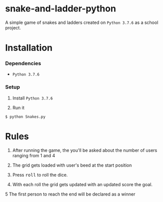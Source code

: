 # snake-and-ladder-python

A simple game of snakes and ladders created on `Python 3.7.6` as a school project.

# Installation

### Dependencies

- `Python 3.7.6`

### Setup

1. Install `Python 3.7.6`

3. Run it

```
$ python Snakes.py
```

# Rules

1. After running the game, the you'll be asked about the number of users ranging from 1 and 4 

2. The grid gets loaded with user's beed at the start position

3. Press <kbd>roll</kbd> to roll the dice.

4. With each roll the grid gets updated with an updated score the goal.

5 The first person to reach the end will be declared as a winner
